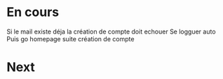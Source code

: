 # En cours
Si le mail existe déja la création de compte doit echouer
Se logguer auto Puis go homepage suite création de compte
# Next

